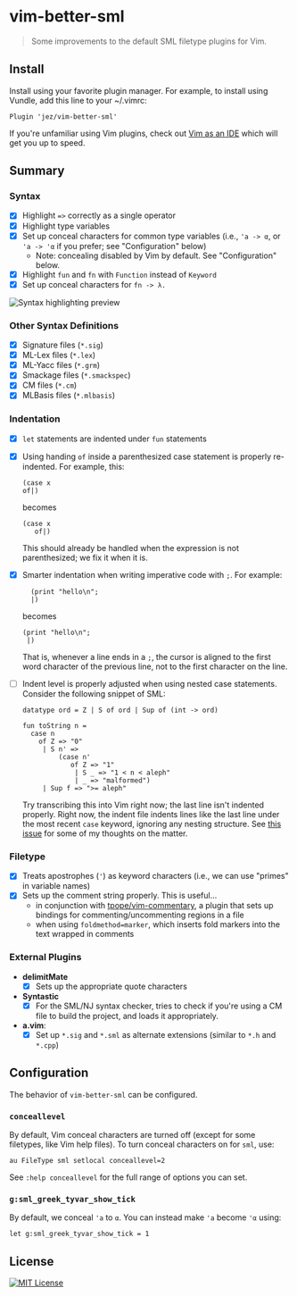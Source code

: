 # vim-better-sml

> Some improvements to the default SML filetype plugins for Vim.

## Install

Install using your favorite plugin manager. For example, to install using
Vundle, add this line to your ~/.vimrc:

```
Plugin 'jez/vim-better-sml'
```

If you're unfamiliar using Vim plugins, check out [Vim as an IDE][vim-ide] which
will get you up to speed.

## Summary

### Syntax

- [x] Highlight `=>` correctly as a single operator
- [x] Highlight type variables
- [x] Set up conceal characters for common type variables (i.e., `'a -> α`, or
  `'a -> 'α` if you prefer; see "Configuration" below)
    - Note: concealing disabled by Vim by default. See "Configuration" below.
- [x] Highlight `fun` and `fn` with `Function` instead of `Keyword`
- [x] Set up conceal characters for `fn -> λ.`

![Syntax highlighting preview](https://cloud.githubusercontent.com/assets/5544532/16899173/b5e00668-4bae-11e6-9e56-2cf5befbec57.png)

### Other Syntax Definitions

- [x] Signature files (`*.sig`)
- [x] ML-Lex files (`*.lex`)
- [x] ML-Yacc files (`*.grm`)
- [x] Smackage files (`*.smackspec`)
- [x] CM files (`*.cm`)
- [x] MLBasis files (`*.mlbasis`)

### Indentation

- [x] `let` statements are indented under `fun` statements
- [x] Using handing `of` inside a parenthesized case statement is properly
  re-indented. For example, this:

      (case x
      of|)

  becomes

      (case x
         of|)

  This should already be handled when the expression is not parenthesized; we
  fix it when it is.
- [x] Smarter indentation when writing imperative code with `;`. For example:

        (print "hello\n";
        |)

  becomes

      (print "hello\n";
       |)

  That is, whenever a line ends in a `;`, the cursor is aligned to the first
  word character of the previous line, not to the first character on the line.
- [ ] Indent level is properly adjusted when using nested case statements.
  Consider the following snippet of SML:

      datatype ord = Z | S of ord | Sup of (int -> ord)

      fun toString n =
        case n
          of Z => "0"
           | S n' =>
               (case n'
                  of Z => "1"
                   | S _ => "1 < n < aleph"
                   | _ => "malformed")
           | Sup f => ">= aleph"

  Try transcribing this into Vim right now; the last line isn't indented
  properly. Right now, the indent file indents lines like the last line under
  the most recent `case` keyword, ignoring any nesting structure. See [this
  issue][issue-1] for some of my thoughts on the matter.

### Filetype

- [x] Treats apostrophes (`'`) as keyword characters (i.e., we can use "primes"
  in variable names)
- [x] Sets up the comment string properly. This is useful...
  - in conjunction with [tpope/vim-commentary], a plugin that sets up bindings
    for commenting/uncommenting regions in a file
  - when using `foldmethod=marker`, which inserts fold markers into the text
    wrapped in comments

### External Plugins

- __delimitMate__
  - [x] Sets up the appropriate quote characters
- __Syntastic__
  - [x] For the SML/NJ syntax checker, tries to check if you're using a CM file
    to build the project, and loads it appropriately.
- __a.vim__:
  - [x] Set up `*.sig` and `*.sml` as alternate extensions (similar to `*.h` and
    `*.cpp`)

## Configuration

The behavior of `vim-better-sml` can be configured.

### `conceallevel`

By default, Vim conceal characters are turned off (except for some filetypes,
like Vim help files). To turn conceal characters on for `sml`, use:

```
au FileType sml setlocal conceallevel=2
```

See `:help conceallevel` for the full range of options you can set.

### `g:sml_greek_tyvar_show_tick`

By default, we conceal `'a` to `α`. You can instead make `'a` become `'α` using:

```
let g:sml_greek_tyvar_show_tick = 1
```

## License

[![MIT License](https://img.shields.io/badge/license-MIT-blue.svg)](https://jez.io/MIT-LICENSE.txt)


<!-- References -->

[vim-ide]: https://github.com/jez/vim-as-an-ide
[issue-1]: https://github.com/jez/vim-better-sml/issues/1
[tpope/vim-commentary]: https://github.com/tpope/vim-commentary
